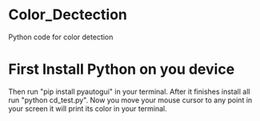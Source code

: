 # Color_Dectection
Python code for color detection

# First Install Python on you device
Then run "pip install pyautogui" in your terminal.
After it finishes install all run "python cd_test.py".
Now you move your mouse cursor to any point in your screen it will print its color in your terminal.
